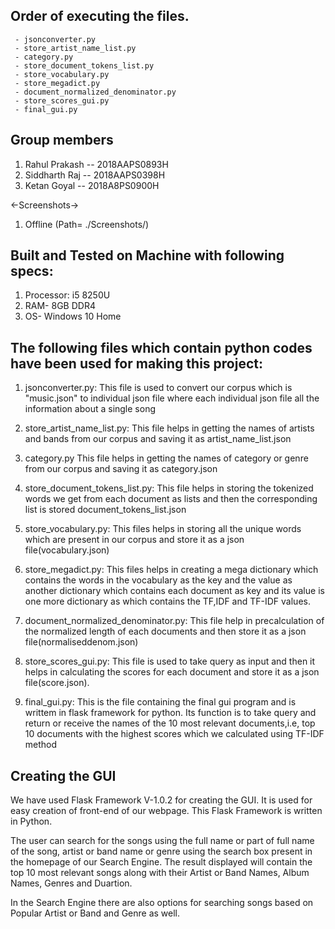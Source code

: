 ## Order of executing the files.
```
 - jsonconverter.py
 - store_artist_name_list.py
 - category.py
 - store_document_tokens_list.py
 - store_vocabulary.py
 - store_megadict.py
 - document_normalized_denominator.py
 - store_scores_gui.py
 - final_gui.py

``` 

## Group members
1. Rahul Prakash    -- 2018AAPS0893H
2. Siddharth Raj    -- 2018AAPS0398H
3. Ketan Goyal      -- 2018A8PS0900H


<-Screenshots->
1) Offline
	(Path= ./Screenshots/)


## Built and Tested on Machine with following specs:
1) Processor: i5 8250U
2) RAM- 8GB DDR4
3) OS- Windows 10 Home 
## The following files which contain python codes have been used for making this project:

1. jsonconverter.py:
  This file is used to convert our corpus which is "music.json" to individual json file where each individual json file all the information about a single song
  
2. store_artist_name_list.py:
  This file helps in getting the names of artists and bands from our corpus and saving it as artist_name_list.json
  
3. category.py
  This file helps in getting the names of category or genre from our corpus and saving it as category.json
  
4. store_document_tokens_list.py:
  This file helps in storing the tokenized words we get from each document as lists and then the corresponding list is stored document_tokens_list.json

5. store_vocabulary.py:
  This files helps in storing all the unique words which are present in our corpus and store it as a json file(vocabulary.json)

6. store_megadict.py:
  This files helps in creating a mega dictionary which contains the words in the vocabulary as the key and the value as another dictionary which contains each document as key and its value is one more dictionary as which contains the TF,IDF and TF-IDF values.

7. document_normalized_denominator.py:
  This file help in precalculation of the normalized length of each documents and then store it as a json file(normaliseddenom.json)

8.  store_scores_gui.py:
  This file is used to take query as input and then it helps in calculating the scores for each document and store it as a json file(score.json).

9. final_gui.py: 
  This is the file containing the final gui program and is writtem in flask framework for python. Its function is to take query and return or receive the names of the 10 most relevant documents,i.e, top 10 documents with the highest scores which we calculated using TF-IDF method


## Creating the GUI

We have used Flask Framework V-1.0.2 for creating the GUI. It is used for easy creation of front-end of our webpage. This Flask Framework is written in Python.

The user can search for the songs using the full name or part of full name of the song, artist or band name or genre using the search box present in the homepage of our Search Engine. The result displayed will contain the top 10 most relevant songs along with their Artist or Band Names, Album Names, Genres and Duartion.

In the Search Engine there are also options for searching songs based on Popular Artist or Band and Genre as well.






